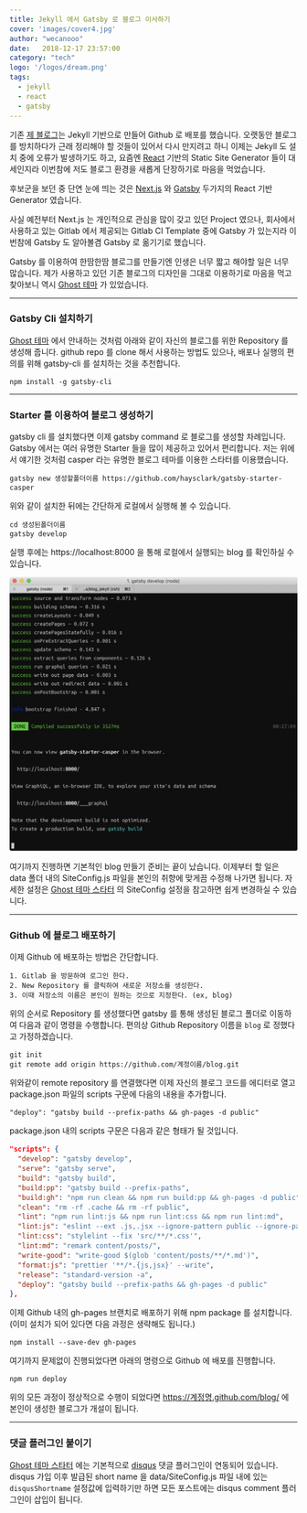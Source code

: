```yaml
---
title: Jekyll 에서 Gatsby 로 블로그 이사하기
cover: 'images/cover4.jpg'
author: "wecanooo"
date:   2018-12-17 23:57:00
category: "tech"
logo: '/logos/dream.png'
tags:
  - jekyll
  - react
  - gatsby
---
```


기존 [제 블로그](https://wecanooo.github.com/blog/)는 Jekyll 기반으로 만들어 Github 로 배포를 했습니다.
오랫동안 블로그를 방치하다가 근래 정리해야 할 것들이 있어서 다시 만지려고 하니 이제는 Jekyll 도 설치 중에 오류가 발생하기도 하고, 요즘엔 [React](https://reactjs.org/) 기반의 Static Site Generator 들이 대세인지라 이번참에 저도 블로그 환경을 새롭게 단장하기로 마음을 먹었습니다.

후보군을 보던 중 단연 눈에 띄는 것은 [Next.js](https://nextjs.org/) 와 [Gatsby](https://www.gatsbyjs.org/) 두가지의 React 기반 Generator 였습니다.

사실 예전부터 Next.js 는 개인적으로 관심을 많이 갖고 있던 Project 였으나, 회사에서 사용하고 있는 Gitlab 에서 제공되는 Gitlab CI  Template 중에 Gatsby 가 있는지라 이번참에 Gatsby 도 알아볼겸 Gatsby 로 옮기기로 했습니다.

Gatsby 를 이용하여 한땀한땀 블로그를 만들기엔 인생은 너무 짧고 해야할 일은 너무 많습니다. 제가 사용하고 있던 기존 블로그의 디자인을 그대로 이용하기로 마음을 먹고 찾아보니 역시 [Ghost 테마](https://github.com/haysclark/gatsby-starter-casper) 가 있었습니다.

---

### Gatsby Cli 설치하기

[Ghost 테마](https://github.com/haysclark/gatsby-starter-casper) 에서 안내하는 것처럼 아래와 같이 자신의 블로그를 위한 Repository 를 생성해 줍니다. github repo 를 clone 해서 사용하는 방법도 있으나, 배포나 실행의 편의를 위해 gatsby-cli 를 설치하는 것을 추천합니다.

```shell
npm install -g gatsby-cli
```


---

### Starter 를 이용하여 블로그 생성하기

gatsby cli 를 설치했다면 이제 gatsby command 로 블로그를 생성할 차례입니다. Gatsby 에서는 여러 유명한 Starter 들을 많이 제공하고 있어서 편리합니다. 저는 위에서 얘기한 것처럼 casper 라는 유명한 블로그 테마를 이용한 스타터를 이용했습니다.


```shell
gatsby new 생성할폴더이름 https://github.com/haysclark/gatsby-starter-casper
```

위와 같이 설치한 뒤에는 간단하게 로컬에서 실행해 볼 수 있습니다.

```shell
cd 생성된폴더이름
gatsby develop
```

실행 후에는 https://localhost:8000 을 통해 로컬에서 실행되는 blog 를 확인하실 수 있습니다.

![gatsby develop](/images/gatsby_develop.png)

여기까지 진행하면 기본적인 blog 만들기 준비는 끝이 났습니다. 이제부터 할 일은 data 폴더 내의 SiteConfig.js 파일을 본인의 취향에 맞게끔 수정해 나가면 됩니다. 자세한 설정은 [Ghost 테마 스타터](https://github.com/haysclark/gatsby-starter-casper) 의 SiteConfig 설정을 참고하면 쉽게 변경하실 수 있습니다.

---

### Github 에 블로그 배포하기

이제 Github 에 배포하는 방법은 간단합니다. 

```
1. Gitlab 을 방문하여 로그인 한다.
2. New Repository 를 클릭하여 새로운 저장소를 생성한다.
3. 이때 저장소의 이름은 본인이 원하는 것으로 지정한다. (ex, blog)
```

위의 순서로 Repository 를 생성했다면 gatsby 를 통해 생성된 블로그 폴더로 이동하여 다음과 같이 명령을 수행합니다.
편의상 Github Repository 이름을 `blog` 로 정했다고 가정하겠습니다.

```shell
git init
git remote add origin https://github.com/계정이름/blog.git
```

위와같이 remote repository 를 연결했다면 이제 자신의 블로그 코드를 에디터로 열고 package.json 파일의 scripts 구문에 다음의 내용을 추가합니다.

```
"deploy": "gatsby build --prefix-paths && gh-pages -d public"
```

package.json 내의 scripts 구문은 다음과 같은 형태가 될 것입니다.

```json
"scripts": {
  "develop": "gatsby develop",
  "serve": "gatsby serve",
  "build": "gatsby build",
  "build:pp": "gatsby build --prefix-paths",
  "build:gh": "npm run clean && npm run build:pp && gh-pages -d public",
  "clean": "rm -rf .cache && rm -rf public",
  "lint": "npm run lint:js && npm run lint:css && npm run lint:md",
  "lint:js": "eslint --ext .js,.jsx --ignore-pattern public --ignore-pattern static .",
  "lint:css": "stylelint --fix 'src/**/*.css'",
  "lint:md": "remark content/posts/",
  "write-good": "write-good $(glob 'content/posts/**/*.md')",
  "format:js": "prettier '**/*.{js,jsx}' --write",
  "release": "standard-version -a",
  "deploy": "gatsby build --prefix-paths && gh-pages -d public"
},
```

이제 Github 내의 gh-pages 브랜치로 배포하기 위해 npm package 를 설치합니다. (이미 설치가 되어 있다면 다음 과정은 생략해도 됩니다.)

```shell
npm install --save-dev gh-pages
```

여기까지 문제없이 진행되었다면 아래의 명령으로 Github 에 배포를 진행합니다.

```shell
npm run deploy
```

위의 모든 과정이 정상적으로 수행이 되었다면 https://계정명.github.com/blog/ 에 본인이 생성한 블로그가 개설이 됩니다.

---

### 댓글 플러그인 붙이기

[Ghost 테마 스타터](https://github.com/haysclark/gatsby-starter-casper) 에는 기본적으로 [disqus](https://help.disqus.com/) 댓글 플러그인이 연동되어 있습니다.
disqus 가입 이후 발급된 short name 을 data/SiteConfig.js 파일 내에 있는 `disqusShortname` 설정값에 입력하기만 하면 모든 포스트에는 disqus comment 플러그인이 삽입이 됩니다.


